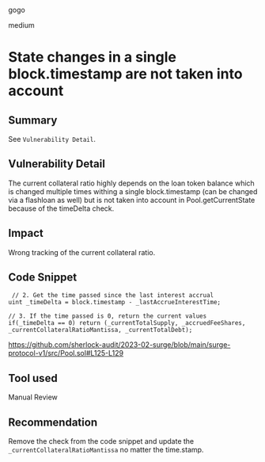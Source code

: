 gogo

medium

# State changes in a single block.timestamp are not taken into account

## Summary

See `Vulnerability Detail`.

## Vulnerability Detail

The current collateral ratio highly depends on the loan token balance which is changed multiple times withing a single block.timestamp (can be changed via a flashloan as well) but is not taken into account in Pool.getCurrentState because of the timeDelta check.

## Impact

Wrong tracking of the current collateral ratio.

## Code Snippet

```solidity
 // 2. Get the time passed since the last interest accrual
uint _timeDelta = block.timestamp - _lastAccrueInterestTime;

// 3. If the time passed is 0, return the current values
if(_timeDelta == 0) return (_currentTotalSupply, _accruedFeeShares, _currentCollateralRatioMantissa, _currentTotalDebt);
```
https://github.com/sherlock-audit/2023-02-surge/blob/main/surge-protocol-v1/src/Pool.sol#L125-L129

## Tool used

Manual Review

## Recommendation

Remove the check from the code snippet and update the `_currentCollateralRatioMantissa` no matter the time.stamp.